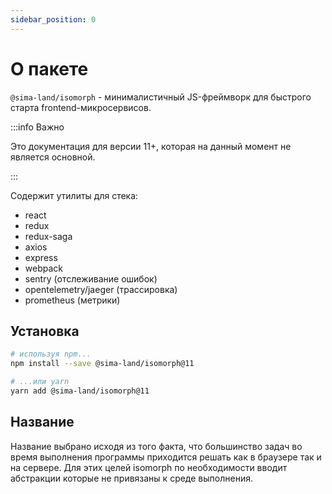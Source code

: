 ```yaml
---
sidebar_position: 0
---
```


# О пакете

`@sima-land/isomorph` - минималистичный JS-фреймворк для быстрого старта frontend-микросервисов.

:::info Важно

Это документация для версии 11+, которая на данный момент не является основной.

:::

Содержит утилиты для стека:

- react
- redux
- redux-saga
- axios
- express
- webpack
- sentry (отслеживание ошибок)
- opentelemetry/jaeger (трассировка)
- prometheus (метрики)

## Установка

```bash
# используя npm...
npm install --save @sima-land/isomorph@11

# ...или yarn
yarn add @sima-land/isomorph@11
```

## Название

Название выбрано исходя из того факта, что большинство задач во время выполнения программы приходится решать как в браузере так и на сервере. Для этих целей isomorph по необходимости вводит абстракции которые не привязаны к среде выполнения.

